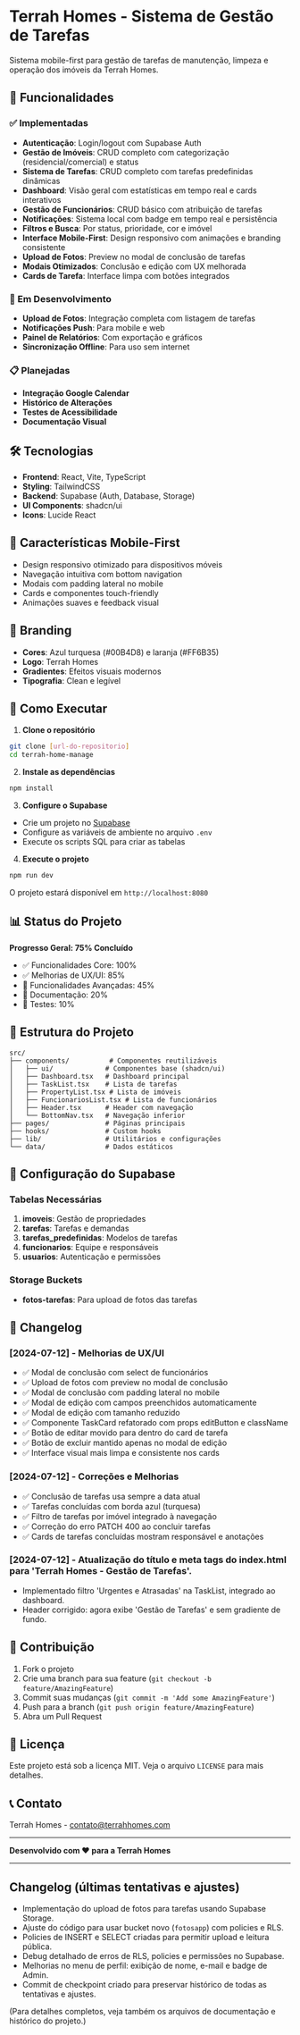 # Terrah Homes - Sistema de Gestão de Tarefas

Sistema mobile-first para gestão de tarefas de manutenção, limpeza e operação dos imóveis da Terrah Homes.

## 🚀 Funcionalidades

### ✅ Implementadas
- **Autenticação**: Login/logout com Supabase Auth
- **Gestão de Imóveis**: CRUD completo com categorização (residencial/comercial) e status
- **Sistema de Tarefas**: CRUD completo com tarefas predefinidas dinâmicas
- **Dashboard**: Visão geral com estatísticas em tempo real e cards interativos
- **Gestão de Funcionários**: CRUD básico com atribuição de tarefas
- **Notificações**: Sistema local com badge em tempo real e persistência
- **Filtros e Busca**: Por status, prioridade, cor e imóvel
- **Interface Mobile-First**: Design responsivo com animações e branding consistente
- **Upload de Fotos**: Preview no modal de conclusão de tarefas
- **Modais Otimizados**: Conclusão e edição com UX melhorada
- **Cards de Tarefa**: Interface limpa com botões integrados

### 🔄 Em Desenvolvimento
- **Upload de Fotos**: Integração completa com listagem de tarefas
- **Notificações Push**: Para mobile e web
- **Painel de Relatórios**: Com exportação e gráficos
- **Sincronização Offline**: Para uso sem internet

### 📋 Planejadas
- **Integração Google Calendar**
- **Histórico de Alterações**
- **Testes de Acessibilidade**
- **Documentação Visual**

## 🛠️ Tecnologias

- **Frontend**: React, Vite, TypeScript
- **Styling**: TailwindCSS
- **Backend**: Supabase (Auth, Database, Storage)
- **UI Components**: shadcn/ui
- **Icons**: Lucide React

## 📱 Características Mobile-First

- Design responsivo otimizado para dispositivos móveis
- Navegação intuitiva com bottom navigation
- Modais com padding lateral no mobile
- Cards e componentes touch-friendly
- Animações suaves e feedback visual

## 🎨 Branding

- **Cores**: Azul turquesa (#00B4D8) e laranja (#FF6B35)
- **Logo**: Terrah Homes
- **Gradientes**: Efeitos visuais modernos
- **Tipografia**: Clean e legível

## 🚀 Como Executar

1. **Clone o repositório**
```bash
git clone [url-do-repositorio]
cd terrah-home-manage
```

2. **Instale as dependências**
```bash
npm install
```

3. **Configure o Supabase**
- Crie um projeto no [Supabase](https://supabase.com)
- Configure as variáveis de ambiente no arquivo `.env`
- Execute os scripts SQL para criar as tabelas

4. **Execute o projeto**
```bash
npm run dev
```

O projeto estará disponível em `http://localhost:8080`

## 📊 Status do Projeto

**Progresso Geral: 75% Concluído**

- ✅ Funcionalidades Core: 100%
- ✅ Melhorias de UX/UI: 85%
- 🔄 Funcionalidades Avançadas: 45%
- 🔄 Documentação: 20%
- 🔄 Testes: 10%

## 📁 Estrutura do Projeto

```
src/
├── components/          # Componentes reutilizáveis
│   ├── ui/             # Componentes base (shadcn/ui)
│   ├── Dashboard.tsx   # Dashboard principal
│   ├── TaskList.tsx    # Lista de tarefas
│   ├── PropertyList.tsx # Lista de imóveis
│   ├── FuncionariosList.tsx # Lista de funcionários
│   ├── Header.tsx      # Header com navegação
│   └── BottomNav.tsx   # Navegação inferior
├── pages/              # Páginas principais
├── hooks/              # Custom hooks
├── lib/                # Utilitários e configurações
└── data/               # Dados estáticos
```

## 🔧 Configuração do Supabase

### Tabelas Necessárias

1. **imoveis**: Gestão de propriedades
2. **tarefas**: Tarefas e demandas
3. **tarefas_predefinidas**: Modelos de tarefas
4. **funcionarios**: Equipe e responsáveis
5. **usuarios**: Autenticação e permissões

### Storage Buckets

- **fotos-tarefas**: Para upload de fotos das tarefas

## 📝 Changelog

### [2024-07-12] - Melhorias de UX/UI
- ✅ Modal de conclusão com select de funcionários
- ✅ Upload de fotos com preview no modal de conclusão
- ✅ Modal de conclusão com padding lateral no mobile
- ✅ Modal de edição com campos preenchidos automaticamente
- ✅ Modal de edição com tamanho reduzido
- ✅ Componente TaskCard refatorado com props editButton e className
- ✅ Botão de editar movido para dentro do card de tarefa
- ✅ Botão de excluir mantido apenas no modal de edição
- ✅ Interface visual mais limpa e consistente nos cards

### [2024-07-12] - Correções e Melhorias
- ✅ Conclusão de tarefas usa sempre a data atual
- ✅ Tarefas concluídas com borda azul (turquesa)
- ✅ Filtro de tarefas por imóvel integrado à navegação
- ✅ Correção do erro PATCH 400 ao concluir tarefas
- ✅ Cards de tarefas concluídas mostram responsável e anotações

### [2024-07-12] - Atualização do título e meta tags do index.html para 'Terrah Homes - Gestão de Tarefas'.
- Implementado filtro 'Urgentes e Atrasadas' na TaskList, integrado ao dashboard.
- Header corrigido: agora exibe 'Gestão de Tarefas' e sem gradiente de fundo.

## 🤝 Contribuição

1. Fork o projeto
2. Crie uma branch para sua feature (`git checkout -b feature/AmazingFeature`)
3. Commit suas mudanças (`git commit -m 'Add some AmazingFeature'`)
4. Push para a branch (`git push origin feature/AmazingFeature`)
5. Abra um Pull Request

## 📄 Licença

Este projeto está sob a licença MIT. Veja o arquivo `LICENSE` para mais detalhes.

## 📞 Contato

Terrah Homes - [contato@terrahhomes.com](mailto:contato@terrahhomes.com)

---

**Desenvolvido com ❤️ para a Terrah Homes**

---

## Changelog (últimas tentativas e ajustes)

- Implementação do upload de fotos para tarefas usando Supabase Storage.
- Ajuste do código para usar bucket novo (`fotosapp`) com policies e RLS.
- Policies de INSERT e SELECT criadas para permitir upload e leitura pública.
- Debug detalhado de erros de RLS, policies e permissões no Supabase.
- Melhorias no menu de perfil: exibição de nome, e-mail e badge de Admin.
- Commit de checkpoint criado para preservar histórico de todas as tentativas e ajustes.

(Para detalhes completos, veja também os arquivos de documentação e histórico do projeto.)
